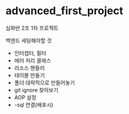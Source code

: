 # advanced_first_project
심화반 2조 1차 프로젝트 

백엔드 세팅해야할 것
- 인터셉터, 필터
- 에러 처리 클래스
- 리소스 핸들러
- 테이블 만들기
- 폴더 대략적으로 만들어놓기
- git ignore 찾아보기
- AOP 설정
- -sql 연결(배포시)
